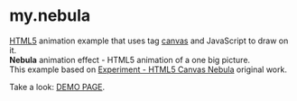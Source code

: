 # my.nebula
<a href="http://htmlbook.ru/html5">HTML5</a> animation example that uses tag <a href="http://htmlbook.ru/html/canvas">canvas</a> and JavaScript to draw on it.
<br>
<b>Nebula</b> animation effect - HTML5 animation of a one big picture.
<br>
This example based on <a href="http://www.professorcloud.com/mainsite/canvas-nebula.htm">Experiment - HTML5 Canvas Nebula</a> original work.

Take a look: <a href="http://u123.somee.com/my.nebula/my.nebula.html">DEMO PAGE</a>.
